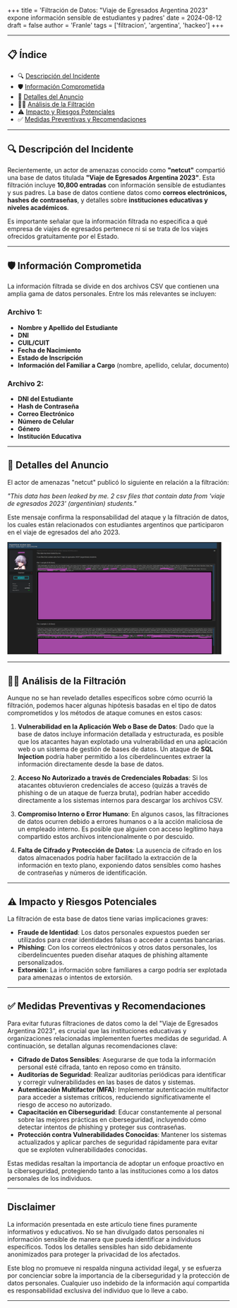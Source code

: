 +++
title = 'Filtración de Datos: "Viaje de Egresados Argentina 2023" expone información sensible de estudiantes y padres'
date = 2024-08-12
draft = false
author = 'Franle'
tags = ['filtracion', 'argentina', 'hackeo']
+++

---

## 📋 Índice
- 🔍 [Descripción del Incidente](#🔍-descripción-del-incidente)
- 🛡️ [Información Comprometida](#🛡️-información-comprometida)
- 🛑 [Detalles del Anuncio](#🛑-detalles-del-anuncio)
- 🕵️‍♂️ [Análisis de la Filtración](#🕵️‍♂️-análisis-de-la-filtración)
- ⚠️ [Impacto y Riesgos Potenciales](#⚠️-impacto-y-riesgos-potenciales)
- ✅ [Medidas Preventivas y Recomendaciones](#✅-medidas-preventivas-y-recomendaciones)

---

## 🔍 Descripción del Incidente

Recientemente, un actor de amenazas conocido como **"netcut"** compartió una base de datos titulada **"Viaje de Egresados Argentina 2023"**. Esta filtración incluye **10,800 entradas** con información sensible de estudiantes y sus padres. La base de datos contiene datos como **correos electrónicos, hashes de contraseñas**, y detalles sobre **instituciones educativas y niveles académicos**.

Es importante señalar que la información filtrada no especifica a qué empresa de viajes de egresados pertenece ni si se trata de los viajes ofrecidos gratuitamente por el Estado.

---

## 🛡️ Información Comprometida

La información filtrada se divide en dos archivos CSV que contienen una amplia gama de datos personales. Entre los más relevantes se incluyen:

### Archivo 1:
- **Nombre y Apellido del Estudiante**
- **DNI**
- **CUIL/CUIT**
- **Fecha de Nacimiento**
- **Estado de Inscripción**
- **Información del Familiar a Cargo** (nombre, apellido, celular, documento)

### Archivo 2:
- **DNI del Estudiante**
- **Hash de Contraseña**
- **Correo Electrónico**
- **Número de Celular**
- **Género**
- **Institución Educativa**

---

## 🛑 Detalles del Anuncio

El actor de amenazas "netcut" publicó lo siguiente en relación a la filtración:

_"This data has been leaked by me. 2 csv files that contain data from 'viaje de egresados 2023' (argentinian) students."_

Este mensaje confirma la responsabilidad del ataque y la filtración de datos, los cuales están relacionados con estudiantes argentinos que participaron en el viaje de egresados del año 2023.

![Egresados 2023.](/static/Argentina-Egresados.png)

---

## 🕵️‍♂️ Análisis de la Filtración

Aunque no se han revelado detalles específicos sobre cómo ocurrió la filtración, podemos hacer algunas hipótesis basadas en el tipo de datos comprometidos y los métodos de ataque comunes en estos casos:

1. **Vulnerabilidad en la Aplicación Web o Base de Datos**: Dado que la base de datos incluye información detallada y estructurada, es posible que los atacantes hayan explotado una vulnerabilidad en una aplicación web o un sistema de gestión de bases de datos. Un ataque de **SQL Injection** podría haber permitido a los ciberdelincuentes extraer la información directamente desde la base de datos.

2. **Acceso No Autorizado a través de Credenciales Robadas**: Si los atacantes obtuvieron credenciales de acceso (quizás a través de phishing o de un ataque de fuerza bruta), podrían haber accedido directamente a los sistemas internos para descargar los archivos CSV.

3. **Compromiso Interno o Error Humano**: En algunos casos, las filtraciones de datos ocurren debido a errores humanos o a la acción maliciosa de un empleado interno. Es posible que alguien con acceso legítimo haya compartido estos archivos intencionalmente o por descuido.

4. **Falta de Cifrado y Protección de Datos**: La ausencia de cifrado en los datos almacenados podría haber facilitado la extracción de la información en texto plano, exponiendo datos sensibles como hashes de contraseñas y números de identificación.

---

## ⚠️ Impacto y Riesgos Potenciales

La filtración de esta base de datos tiene varias implicaciones graves:

- **Fraude de Identidad**: Los datos personales expuestos pueden ser utilizados para crear identidades falsas o acceder a cuentas bancarias.
- **Phishing**: Con los correos electrónicos y otros datos personales, los ciberdelincuentes pueden diseñar ataques de phishing altamente personalizados.
- **Extorsión**: La información sobre familiares a cargo podría ser explotada para amenazas o intentos de extorsión.

---

## ✅ Medidas Preventivas y Recomendaciones

Para evitar futuras filtraciones de datos como la del "Viaje de Egresados Argentina 2023", es crucial que las instituciones educativas y organizaciones relacionadas implementen fuertes medidas de seguridad. A continuación, se detallan algunas recomendaciones clave:

- **Cifrado de Datos Sensibles**: Asegurarse de que toda la información personal esté cifrada, tanto en reposo como en tránsito.
- **Auditorías de Seguridad**: Realizar auditorías periódicas para identificar y corregir vulnerabilidades en las bases de datos y sistemas.
- **Autenticación Multifactor (MFA)**: Implementar autenticación multifactor para acceder a sistemas críticos, reduciendo significativamente el riesgo de acceso no autorizado.
- **Capacitación en Ciberseguridad**: Educar constantemente al personal sobre las mejores prácticas en ciberseguridad, incluyendo cómo detectar intentos de phishing y proteger sus contraseñas.
- **Protección contra Vulnerabilidades Conocidas**: Mantener los sistemas actualizados y aplicar parches de seguridad rápidamente para evitar que se exploten vulnerabilidades conocidas.

Estas medidas resaltan la importancia de adoptar un enfoque proactivo en la ciberseguridad, protegiendo tanto a las instituciones como a los datos personales de los individuos.

---

## Disclaimer

La información presentada en este artículo tiene fines puramente informativos y educativos. No se han divulgado datos personales ni información sensible de manera que pueda identificar a individuos específicos. Todos los detalles sensibles han sido debidamente anonimizados para proteger la privacidad de los afectados.

Este blog no promueve ni respalda ninguna actividad ilegal, y se esfuerza por concienciar sobre la importancia de la ciberseguridad y la protección de datos personales. Cualquier uso indebido de la información aquí compartida es responsabilidad exclusiva del individuo que lo lleve a cabo.

---
